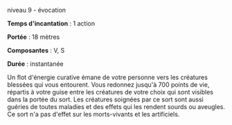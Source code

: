 niveau 9 - évocation

**Temps d'incantation** : 1 action

**Portée** : 18 mètres

**Composantes** : V, S

**Durée** : instantanée

Un flot d'énergie curative émane de votre personne vers les créatures blessées qui vous entourent. Vous redonnez jusqu'à 700 points de vie, répartis à votre guise entre les créatures de votre choix qui sont visibles dans la portée du sort. Les créatures soignées par ce sort sont aussi guéries de toutes maladies et des effets qui les rendent sourds ou aveugles. Ce sort n'a pas d'effet sur les morts-vivants et les artificiels.